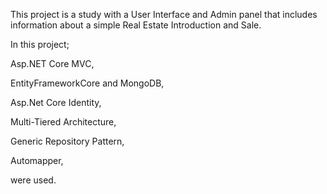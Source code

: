 This project is a study with a User Interface and Admin panel that includes information about a simple Real Estate Introduction and Sale.


In this project;


Asp.NET Core MVC,

EntityFrameworkCore and MongoDB,

Asp.Net Core Identity,

Multi-Tiered Architecture,

Generic Repository Pattern,

Automapper,


were used.
